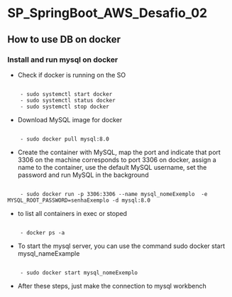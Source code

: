 # SP_SpringBoot_AWS_Desafio_02

## How to use DB on docker

### Install and run mysql on docker

- Check if docker is running on the SO

``` shell

    - sudo systemctl start docker
    - sudo systemctl status docker
    - sudo systemctl stop docker

```

- Download MySQL image for docker

``` shell

    - sudo docker pull mysql:8.0

```

- Create the container with MySQL, map the port and indicate that port 3306 on the machine corresponds to port 3306 on docker, assign a name to the container, use the default MySQL username, set the password and run MySQL in the background

``` shell

    - sudo docker run -p 3306:3306 --name mysql_nomeExemplo  -e MYSQL_ROOT_PASSWORD=senhaExemplo -d mysql:8.0

```

- to list all containers in exec or stoped

``` shell

    - docker ps -a

```

- To start the mysql server, you can use the command sudo docker start mysql_nameExample

``` shell

    - sudo docker start mysql_nomeExemplo

```

- After these steps, just make the connection to mysql workbench



